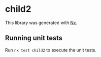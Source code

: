 # child2

This library was generated with [Nx](https://nx.dev).

## Running unit tests

Run `nx test child2` to execute the unit tests.
